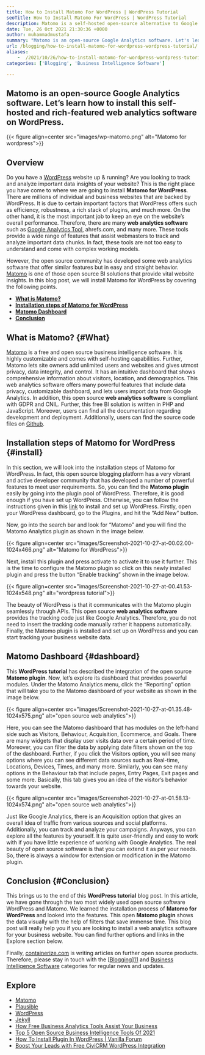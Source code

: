 ```yaml
---
title: How to Install Matomo For WordPress | WordPress Tutorial
seoTitle: How to Install Matomo For WordPress | WordPress Tutorial
description: Matomo is a self-hosted open-source alternative to Google Analytics. Let’s learn how to install this rich-featured web analytics software on WordPress.
date: Tue, 26 Oct 2021 21:30:36 +0000
author: muhammadmustafa
summary: "Matomo is an open-source Google Analytics software. Let's learn how to install this self-hosted and rich-featured web analytics software on WordPress."
url: /blogging/how-to-install-matomo-for-wordpress-wordpress-tutorial/
aliases: 
    -  /2021/10/26/how-to-install-matomo-for-wordpress-wordpress-tutorial/
categories: ['Blogging', 'Business Intelligence Software']

---
```

## Matomo is an open-source Google Analytics software. Let’s learn how to install this self-hosted and rich-featured web analytics software on WordPress.

{{< figure align=center src="images/wp-matomo.png" alt="Matomo for wordpress">}}  

## Overview

Do you have a [WordPress][1] website up & running? Are you looking to track and analyze important data insights of your website? This is the right place you have come to where we are going to install **Matomo for WordPress**. There are millions of individual and business websites that are backed by WordPress. It is due to certain important factors that WordPress offers such as efficiency, robustness, a rich stack of plugins, and much more. On the other hand, it is the most important job to keep an eye on the website’s overall performance. Therefore, there are many **web analytics software** such as [Google Analytics Tool][2], ahrefs.com, and many more. These tools provide a wide range of features that assist webmasters to track and analyze important data chunks. In fact, these tools are not too easy to understand and come with complex working models. 

However, the open source community has developed some web analytics software that offer similar features but in easy and straight behavior. [Matomo][3] is one of those open source BI solutions that provide vital website insights. In this blog post, we will install Matomo for WordPress by covering the following points.

  * **[What is Matomo?][4]**
  * **[Installation steps of Matomo for WordPress][5]**
  * **[Matomo Dashboard][6]** 
  * **[Conclusion][7]**

## What is Matomo? {#What}

[Matomo][3] is a free and open source business intelligence software. It is highly customizable and comes with self-hosting capabilities. Further, Matomo lets site owners add unlimited users and websites and gives utmost privacy, data integrity, and control. It has an intuitive dashboard that shows comprehensive information about visitors, location, and demographics. This web analytics software offers many powerful features that include data privacy, customizable dashboard, and lets users import data from Google Analytics. In addition, this open source **web analytics software** is compliant with GDPR and CNIL. Further, this free BI solution is written in PHP and JavaScript. Moreover, users can find all the documentation regarding development and deployment. Additionally, users can find the source code files on [Github][8].

## Installation steps of Matomo for WordPress {#install}

In this section, we will look into the installation steps of Matomo for WordPress. In fact, this open source blogging platform has a very vibrant and active developer community that has developed a number of powerful features to meet user requirements. So, you can find the **Matomo plugin** easily by going into the plugin pool of WordPress. Therefore, it is good enough if you have set up WordPress. Otherwise, you can follow the instructions given in this [link][1] to install and set up WordPress. Firstly, open your WordPress dashboard, go to the Plugins, and hit the “Add New” button. 

Now, go into the search bar and look for “Matomo” and you will find the Matomo Analytics plugin as shown in the image below. 

{{< figure align=center src="images/Screenshot-2021-10-27-at-00.02.00-1024x466.png" alt="Matomo for WordPress">}}  

Next, install this plugin and press activate to activate it to use it further. This is the time to configure the Matomo plugin so click on this newly installed plugin and press the button “Enable tracking” shown in the image below.

{{< figure align=center src="images/Screenshot-2021-10-27-at-00.41.53-1024x548.png" alt="wordpress tutorial">}}  

The beauty of WordPress is that it communicates with the Matomo plugin seamlessly through APIs. This open source **web analytics software** provides the tracking code just like Google Analytics. Therefore, you do not need to insert the tracking code manually rather it happens automatically. Finally, the Matomo plugin is installed and set up on WordPress and you can start tracking your business website data.

## **Matomo Dashboard** {#dashboard}

This **WordPress tutorial** has described the integration of the open source **Matomo plugin**. Now, let’s explore its dashboard that provides powerful modules. Under the Matomo Analytics menu, click the “Reporting” option that will take you to the Matomo dashboard of your website as shown in the image below. 

{{< figure align=center src="images/Screenshot-2021-10-27-at-01.35.48-1024x575.png" alt="open source web analytics">}}  

Here, you can see the Matomo dashboard that has modules on the left-hand side such as Visitors, Behaviour, Acquisition, Ecommerce, and Goals. There are many widgets that display user visits data over a certain period of time. Moreover, you can filter the data by applying date filters shown on the top of the dashboard. Further, if you click the Visitors option, you will see many options where you can see different data sources such as Real-time, Locations, Devices, Times, and many more. Similarly, you can see many options in the Behaviour tab that include pages, Entry Pages, Exit pages and some more. Basically, this tab gives you an idea of the visitor’s behavior towards your website.

{{< figure align=center src="images/Screenshot-2021-10-27-at-01.58.13-1024x574.png" alt="open source web analytics">}}  

Just like Google Analytics, there is an Acquisition option that gives an overall idea of traffic from various sources and social platforms. Additionally, you can track and analyze your campaigns. Anyways, you can explore all the features by yourself. It is quite user-friendly and easy to work with if you have little experience of working with Google Analytics. The real beauty of open source software is that you can extend it as per your needs. So, there is always a window for extension or modification in the Matomo plugin.

## Conclusion {#Conclusion}

This brings us to the end of this **WordPress tutorial** blog post. In this article, we have gone through the two most widely used open source software WordPress and Matomo. We learned the installation process of **Matomo for WordPress** and looked into the features. This open **Matomo plugin** shows the data visually with the help of filters that save immense time. This blog post will really help you if you are looking to install a web analytics software for your business website. You can find further options and links in the Explore section below. 

Finally, [containerize.com][9] is writing articles on further open source products. Therefore, please stay in touch with the [[Blogging][10]][11] and [Business Intelligence Software][12] categories for regular news and updates.

## Explore

  * [Matomo][3]
  * [Plausible][13]
  * [WordPress][1]
  * [Jekyll][14]
  * [How Free Business Analytics Tools Assist Your Business][15]
  * [Top 5 Open Source Business Intelligence Tools Of 2021][16]
  * [How To Install Plugin In WordPress | Vanilla Forum][17]
  * [Boost Your Leads with Free CiviCRM WordPress Integration][18]

 [1]: https://products.containerize.com/blogging/wordpress/
 [2]: https://analytics.google.com/analytics/web/
 [3]: https://products.containerize.com/business-intelligence/matomo
 [4]: #What
 [5]: #install
 [6]: #dashboard
 [7]: #Conclusion
 [8]: https://github.com/matomo-org/matomo
 [9]: https://www.containerize.com/
 [10]: https://products.containerize.com/blogging/
 [11]: https://products.containerize.com/healthcare-technologies/
 [12]: https://products.containerize.com/business-intelligence/
 [13]: https://products.containerize.com/business-intelligence/plausible
 [14]: https://products.containerize.com/blogging/jekyll/
 [15]: https://blog.containerize.com/2021/03/12/how-free-business-analytics-tools-assist-your-business/
 [16]: https://blog.containerize.com/2021/04/21/top-5-open-source-business-intelligence-solutions-of-2021/
 [17]: https://blog.containerize.com/2021/01/13/how-to-a-install-plugin-in-wordpress-vanilla-forum/
 [18]: https://blog.containerize.com/2020/10/13/boost-your-leads-with-civicrm-wordpress-integration/